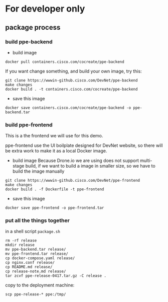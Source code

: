 #  For developer only

## package process

### build ppe-backend

* build image
```
docker pull containers.cisco.com/cocreate/ppe-backend
```
If you want change something, and build your own image, try this:
```
git clone https://wwwin-github.cisco.com/DevNet/ppe-backend
make changes
docker build . -t containers.cisco.com/cocreate/ppe-backend
```
* save this image
```
docker save containers.cisco.com/cocreate/ppe-backend -o ppe-backend.tar
```

### build ppe-frontend

This is a the frontend we will use for this demo.

ppe-frontend use the UI boilplate designed for DevNet website, so there will
be extra work to make it as a local Docker image.

* build image
Because Drone.io we are using does not support multi-stage build, if we want to
build a image in smaller size, so we have to build the image manually
```
git clone https://wwwin-github.cisco.com/DevNet/ppe-frontend
make changes
docker build . -f Dockerfile -t ppe-frontend
```
* save this image
```
docker save ppe-frontend -o ppe-frontend.tar
```

### put all the things together

in a shell script `package.sh`
```
rm -rf release
mkdir release
mv ppe-backend.tar release/
mv ppe-frontend.tar release/
cp docker-compose.yaml release/
cp nginx.conf release/
cp README.md release/
cp release-note.md release/
tar zcvf ppe-release-0417.tar.gz -C release .
```
copy to the deployment machine:
```
scp ppe-release-* ppe:/tmp/
```
